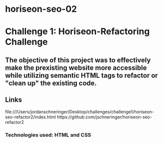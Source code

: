 # horiseon-seo-02
<h1>Challenge 1: Horiseon-Refactoring Challenge </h1>
<h2>The objective of this project was to effectively make the prexisting website more accessible while utilizing semantic HTML tags to refactor or "clean up" the existing code. 
 
  <h2>Links</h2>
  file:///Users/jordanschneringer/Desktop/challenges/challenge1/horiseon-seo-refactor2/index.html
  https://github.com/jschneringer/horiseon-seo-refactor2
 <h3>Technologies used: HTML and CSS </h3>
